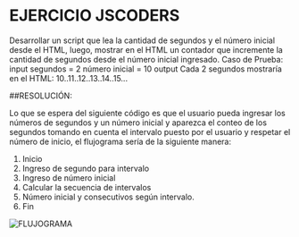 # EJERCICIO JSCODERS

Desarrollar un script que lea la cantidad de segundos y el número inicial desde el HTML, luego, mostrar en el HTML un contador que incremente la cantidad de segundos desde el número inicial ingresado.
Caso de Prueba:
input
segundos = 2
número inicial = 10
output
Cada 2 segundos mostraría en el HTML: 10..11..12..13..14..15...


##RESOLUCIÓN:

Lo que se espera del siguiente código es que el usuario pueda ingresar los números de segundos y un número inicial y aparezca el conteo de los segundos tomando en cuenta el intervalo puesto por el usuario y respetar el número de inicio, el flujograma sería de la siguiente manera:

1. Inicio
2. Ingreso de segundo para intervalo
3. Ingreso de número inicial
4. Calcular la secuencia de intervalos
5. Número inicial y consecutivos según intervalo.
6. Fin


![FLUJOGRAMA](http://3.1m.yt/tt-EO1C.jpg"Flujograma")

